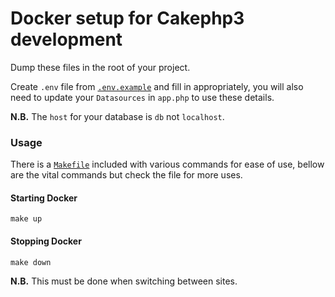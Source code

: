 # Docker setup for Cakephp3 development

Dump these files in the root of your project.

Create `.env` file from [`.env.example`](.env.example) and fill in appropriately, you will also need to update your `Datasources` in `app.php` to use these details.

**N.B.** The `host` for your database is `db` not `localhost`.

### Usage

There is a [`Makefile`](Makefile) included with various commands for ease of use, bellow are the vital commands but check the file for more uses.

#### Starting Docker

`make up`

#### Stopping Docker

`make down`

**N.B.** This must be done when switching between sites.
